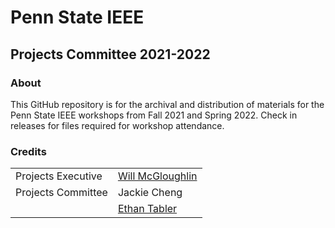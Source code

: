 # Penn State IEEE
## Projects Committee 2021-2022

### About
This GitHub repository is for the archival and distribution of materials for the Penn State IEEE workshops from Fall 2021 and Spring 2022. Check in releases for files required for workshop attendance.

### Credits
| | |
| --- | --- |
| Projects Executive | [Will McGloughlin](https://github.com/wymcg) |
| Projects Committee | Jackie Cheng
| | [Ethan Tabler](https://github.com/ethantabler)
